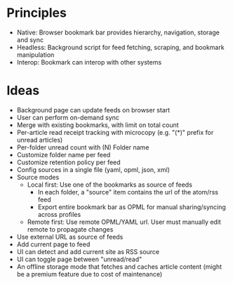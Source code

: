 # Principles

- Native: Browser bookmark bar provides hierarchy, navigation, storage and sync
- Headless: Background script for feed fetching, scraping, and bookmark manipulation
- Interop: Bookmark can interop with other systems

# Ideas

- Background page can update feeds on browser start
- User can perform on-demand sync
- Merge with existing bookmarks, with limit on total count
- Per-article read receipt tracking with microcopy (e.g. "(\*)" prefix for unread articles)
- Per-folder unread count with (N) Folder name
- Customize folder name per feed
- Customize retention policy per feed
- Config sources in a single file (yaml, opml, json, xml)
- Source modes
  - Local first: Use one of the bookmarks as source of feeds
    - In each folder, a "source" item contains the url of the atom/rss feed
    - Export entire bookmark bar as OPML for manual sharing/syncing across profiles
  - Remote first: Use remote OPML/YAML url. User must manually edit remote to propagate changes
- Use external URL as source of feeds
- Add current page to feed
- UI can detect and add current site as RSS source
- UI can toggle page between "unread/read"
- An offline storage mode that fetches and caches article content (might be a premium feature due to cost of maintenance)
